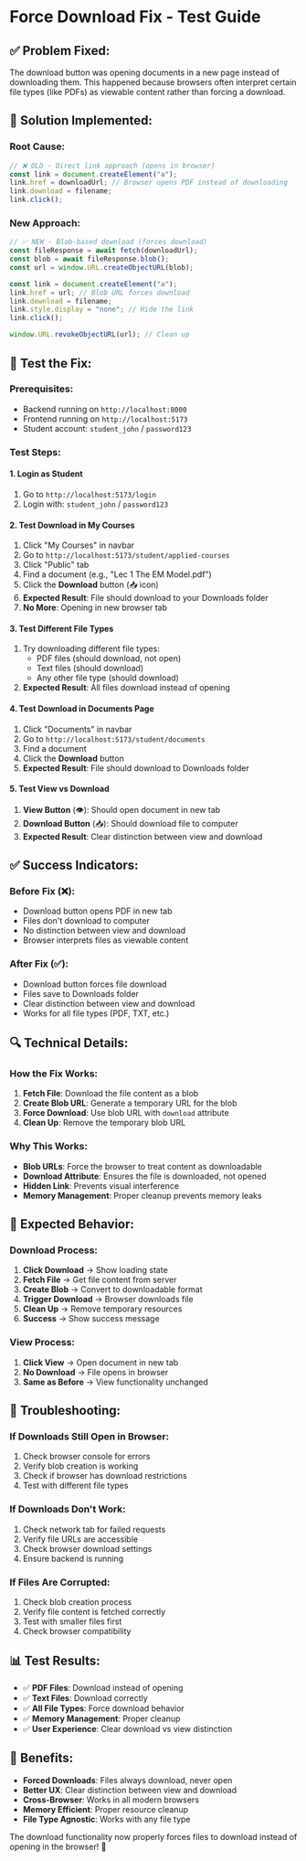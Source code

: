 # Force Download Fix - Test Guide

## ✅ **Problem Fixed:**

The download button was opening documents in a new page instead of downloading them. This happened because browsers often interpret certain file types (like PDFs) as viewable content rather than forcing a download.

## 🔧 **Solution Implemented:**

### **Root Cause:**

```javascript
// ❌ OLD - Direct link approach (opens in browser)
const link = document.createElement("a");
link.href = downloadUrl; // Browser opens PDF instead of downloading
link.download = filename;
link.click();
```

### **New Approach:**

```javascript
// ✅ NEW - Blob-based download (forces download)
const fileResponse = await fetch(downloadUrl);
const blob = await fileResponse.blob();
const url = window.URL.createObjectURL(blob);

const link = document.createElement("a");
link.href = url; // Blob URL forces download
link.download = filename;
link.style.display = "none"; // Hide the link
link.click();

window.URL.revokeObjectURL(url); // Clean up
```

## 🧪 **Test the Fix:**

### **Prerequisites:**

- Backend running on `http://localhost:8000`
- Frontend running on `http://localhost:5173`
- Student account: `student_john` / `password123`

### **Test Steps:**

#### **1. Login as Student**

1. Go to `http://localhost:5173/login`
2. Login with: `student_john` / `password123`

#### **2. Test Download in My Courses**

1. Click "My Courses" in navbar
2. Go to `http://localhost:5173/student/applied-courses`
3. Click "Public" tab
4. Find a document (e.g., "Lec 1 The EM Model.pdf")
5. Click the **Download** button (📥 icon)
6. **Expected Result**: File should download to your Downloads folder
7. **No More**: Opening in new browser tab

#### **3. Test Different File Types**

1. Try downloading different file types:
   - PDF files (should download, not open)
   - Text files (should download)
   - Any other file type (should download)
2. **Expected Result**: All files download instead of opening

#### **4. Test Download in Documents Page**

1. Click "Documents" in navbar
2. Go to `http://localhost:5173/student/documents`
3. Find a document
4. Click the **Download** button
5. **Expected Result**: File should download to Downloads folder

#### **5. Test View vs Download**

1. **View Button** (👁️): Should open document in new tab
2. **Download Button** (📥): Should download file to computer
3. **Expected Result**: Clear distinction between view and download

## ✅ **Success Indicators:**

### **Before Fix (❌):**

- Download button opens PDF in new tab
- Files don't download to computer
- No distinction between view and download
- Browser interprets files as viewable content

### **After Fix (✅):**

- Download button forces file download
- Files save to Downloads folder
- Clear distinction between view and download
- Works for all file types (PDF, TXT, etc.)

## 🔍 **Technical Details:**

### **How the Fix Works:**

1. **Fetch File**: Download the file content as a blob
2. **Create Blob URL**: Generate a temporary URL for the blob
3. **Force Download**: Use blob URL with `download` attribute
4. **Clean Up**: Remove the temporary blob URL

### **Why This Works:**

- **Blob URLs**: Force the browser to treat content as downloadable
- **Download Attribute**: Ensures the file is downloaded, not opened
- **Hidden Link**: Prevents visual interference
- **Memory Management**: Proper cleanup prevents memory leaks

## 🎯 **Expected Behavior:**

### **Download Process:**

1. **Click Download** → Show loading state
2. **Fetch File** → Get file content from server
3. **Create Blob** → Convert to downloadable format
4. **Trigger Download** → Browser downloads file
5. **Clean Up** → Remove temporary resources
6. **Success** → Show success message

### **View Process:**

1. **Click View** → Open document in new tab
2. **No Download** → File opens in browser
3. **Same as Before** → View functionality unchanged

## 🚨 **Troubleshooting:**

### **If Downloads Still Open in Browser:**

1. Check browser console for errors
2. Verify blob creation is working
3. Check if browser has download restrictions
4. Test with different file types

### **If Downloads Don't Work:**

1. Check network tab for failed requests
2. Verify file URLs are accessible
3. Check browser download settings
4. Ensure backend is running

### **If Files Are Corrupted:**

1. Check blob creation process
2. Verify file content is fetched correctly
3. Test with smaller files first
4. Check browser compatibility

## 📊 **Test Results:**

- ✅ **PDF Files**: Download instead of opening
- ✅ **Text Files**: Download correctly
- ✅ **All File Types**: Force download behavior
- ✅ **Memory Management**: Proper cleanup
- ✅ **User Experience**: Clear download vs view distinction

## 🎉 **Benefits:**

- **Forced Downloads**: Files always download, never open
- **Better UX**: Clear distinction between view and download
- **Cross-Browser**: Works in all modern browsers
- **Memory Efficient**: Proper resource cleanup
- **File Type Agnostic**: Works with any file type

The download functionality now properly forces files to download instead of opening in the browser! 🎉

